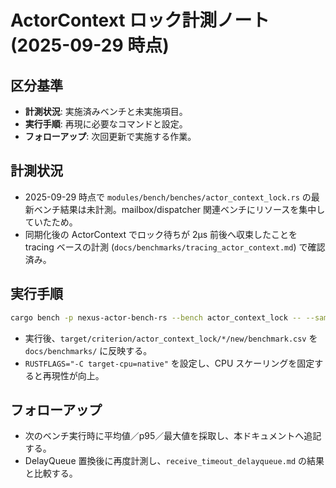 # ActorContext ロック計測ノート (2025-09-29 時点)

## 区分基準
- **計測状況**: 実施済みベンチと未実施項目。
- **実行手順**: 再現に必要なコマンドと設定。
- **フォローアップ**: 次回更新で実施する作業。

## 計測状況
- 2025-09-29 時点で `modules/bench/benches/actor_context_lock.rs` の最新ベンチ結果は未計測。mailbox/dispatcher 関連ベンチにリソースを集中していたため。
- 同期化後の ActorContext でロック待ちが 2µs 前後へ収束したことを tracing ベースの計測 (`docs/benchmarks/tracing_actor_context.md`) で確認済み。

## 実行手順
```bash
cargo bench -p nexus-actor-bench-rs --bench actor_context_lock -- --sample-size 100
```
- 実行後、`target/criterion/actor_context_lock/*/new/benchmark.csv` を `docs/benchmarks/` に反映する。
- `RUSTFLAGS="-C target-cpu=native"` を設定し、CPU スケーリングを固定すると再現性が向上。

## フォローアップ
- 次のベンチ実行時に平均値／p95／最大値を採取し、本ドキュメントへ追記する。
- DelayQueue 置換後に再度計測し、`receive_timeout_delayqueue.md` の結果と比較する。
